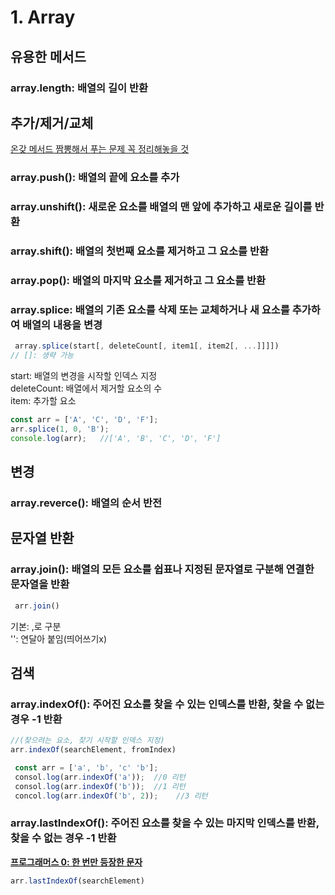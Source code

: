 # 1. Array
## 유용한 메서드
### __array.length__: 배열의 길이 반환

## 추가/제거/교체
[온갖 메서드 짬뽕해서 푸는 문제 꼭 정리해놓을 것](https://school.programmers.co.kr/learn/courses/30/lessons/120844)
### __array.push()__: 배열의 끝에 요소를 추가
### __array.unshift()__: 새로운 요소를 배열의 맨 앞에 추가하고 새로운 길이를 반환
### __array.shift()__: 배열의 첫번째 요소를 제거하고 그 요소를 반환
### __array.pop()__: 배열의 마지막 요소를 제거하고 그 요소를 반환 
### __array.splice__: 배열의 기존 요소를 삭제 또는 교체하거나 새 요소를 추가하여 배열의 내용을 변경
```js
 array.splice(start[, deleteCount[, item1[, item2[, ...]]]])
// []: 생략 가능
```
start: 배열의 변경을 시작할 인덱스 지정  
deleteCount: 배열에서 제거할 요소의 수  
item: 추가할 요소
```js
const arr = ['A', 'C', 'D', 'F'];
arr.splice(1, 0, 'B');
console.log(arr);   //['A', 'B', 'C', 'D', 'F']
```
## 변경
### __array.reverce()__: 배열의 순서 반전

## 문자열 반환
### __array.join()__: 배열의 모든 요소를 쉽표나 지정된 문자열로 구분해 연결한 문자열을 반환
```js
 arr.join()
```
 기본: ,로 구분  
'': 연달아 붙임(띄어쓰기x)
## 검색

### __array.indexOf()__: 주어진 요소를 찾을 수 있는 인덱스를 반환, 찾을 수 없는 경우 -1 반환
```js
//(찾으려는 요소, 찾기 시작할 인덱스 지정)
arr.indexOf(searchElement, fromIndex)
```
```js 
 const arr = ['a', 'b', 'c' 'b'];
 consol.log(arr.indexOf('a'));  //0 리턴
 consol.log(arr.indexOf('b'));  //1 리턴
 concol.log(arr.indexOf('b', 2));    //3 리턴
 ```

 ### __array.lastIndexOf()__: 주어진 요소를 찾을 수 있는 마지막 인덱스를 반환, 찾을 수 없는 경우 -1 반환
 [__프로그래머스 0: 한 번만 등장한 문자__](https://school.programmers.co.kr/learn/courses/30/lessons/120896)  
 ```js
 arr.lastIndexOf(searchElement)
